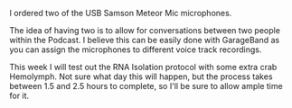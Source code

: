 I ordered two of the USB Samson Meteor Mic microphones.

The idea of having two is to allow for conversations between two people within the Podcast. I believe this can be easily done with GarageBand as you can assign the microphones to different voice track recordings. 

This week I will test out the RNA Isolation protocol with some extra crab Hemolymph. Not sure what day this will happen, but the process takes between 1.5 and 2.5 hours to complete, so I'll be sure to allow ample time for it. 
